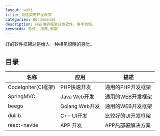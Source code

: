 ```yaml
---
layout: wiki
title: 最佳实用开发框架
categories: Recommends
description: 用正确的框架开发软件，事半功倍。
keywords: 软件, 推荐,框架
---
```


好的软件框架总是给人一种相见恨晚的感觉。

## 目录

| 名称            |       应用      |      描述       |
|------------------|----------------|----------------|
|CodeIgniter(CI框架)| PHP快速开发     | 通用的PHP开发框架 |
|SpringMVC         | Java Web开发    | 通用的WEB开发框架 |
|beego             | Golang Web开发  | 通用的WEB开发框架 |
|duilib             | C++ UI开发     | 比较好的UI开发框架 |
|react-navtie      | APP 开发        | APP热部署解决方案 |

